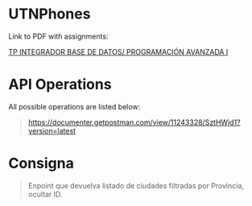 # UTNPhones

Link to PDF with assignments:

[TP INTEGRADOR BASE DE DATOS/ PROGRAMACIÓN AVANZADA I](https://github.com/rodrigofanjul/UTNPhones/blob/master/docs/PAI%20-%20BD2%20-%20TP%20FINAL%20-%20Borrador.pdf)
 
# API Operations

All possible operations are listed below:

> https://documenter.getpostman.com/view/11243328/SztHWjd1?version=latest

# Consigna

> Enpoint que devuelva listado de ciudades filtradas por Provincia, ocultar ID.